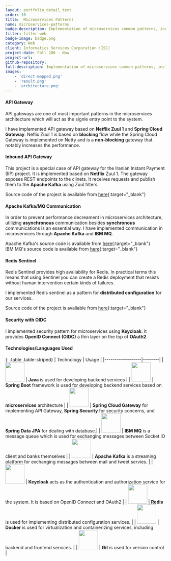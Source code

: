 ```yaml
---
layout: portfolio_detail_text
order: 10
title:  Microservices Patterns
name: microservices-patterns
badge-description: Implementation of microservices common patterns, including API gateway, async communication, redis sentinel, and security through OCID.
filter: filter-web
badge-image: badge.png
category: Web
client: Informatics Services Corporation (ISC)
project-date: Fall 208 - Now
project-url:
github-repository:
full-description: Implementation of microservices common patterns, including API gateway, async communication, redis sentinel, and security through OCID.
images:
    - 'direct-mapped.png'
    - 'result.png'
    - 'architecture.png'
---
```

#### API Gateway
API gateways are one of most important patterns in the microservices architecture which will act as the signle entry point to the system.

I have implemented API gateway based on **Netflix Zuul 1** and **Spring Cloud Gateway**. Neflix Zuul 1 is based on **blocking** flow while the Spring Cloud Gateway is implemented on Netty and is a **non-blocking** gateway that notably increases the performance.
#### Inbound API Gateway
This project is a special case of API gateway for the Iranian Instant Payment (IIP) project. It is implemented based on **Netflix** Zuul 1. The gateway exposes REST endpoints to the clinets. It receives requests and publish them to the **Apache Kafka** using Zuul filters. 

<i class="bx bxl-github"></i> Source code of the project is available from [here](https://github.com/abradat/inbound-gateway){:target="_blank"}

#### Apache Kafka/MQ Communication
In order to prevent performance decreament in microservices architecture, utilizing **asynchronous** communication besides **synchronous** communications is an essential way. I have implemented communication in microservices through **Apache Kafka** and **IBM MQ**.

<i class="bx bxl-github"></i> Apache Kafka's source code is available from [here](https://github.com/Abradat/microservice-kafka-messaging){:target="_blank"}  
<i class="bx bxl-github"></i> IBM MQ's source code is available from [here](https://github.com/Abradat/microservice-mq-messaging){:target="_blank"}

#### Redis Sentinel
Redis Sentinel provides high availability for Redis. In practical terms this means that using Sentinel you can create a Redis deployment that resists without human intervention certain kinds of failures.

I implemented Redis sentinel as a pattern for **distributed configuration** for our services. 

<i class="bx bxl-github"></i> Source code of the project is available from [here](https://github.com/abradat/redis-sentinel){:target="_blank"}

#### Security with OIDC
I implemented security pattern for microservices using **Keycloak**. It provides **OpenID Connect (OIDC)** a thin layer on the top of **OAuth2**.

#### Technologies/Languages Used

{: .table .table-striped}
| Technology | Usage |
|------------------|--------|
| <img src="{{'assets/img/portfolio/technologies/java.png' | relative_url}}" width="60" height="60"> | **Java** is used for developing backend services |
| <img src="{{'assets/img/portfolio/technologies/spring-boot.png' | relative_url}}" width="60" height="60"> | **Spring Boot** framework is used for developing backend services based on **microservices** architecture |
| <img src="{{'assets/img/portfolio/technologies/spring.png' | relative_url}}" width="60" height="60"> | **Spring Cloud Gateway** for implementing API Gateway, **Spring Security** for security concerns, and **Spring Data JPA** for dealing with database.|
| <img src="{{'assets/img/portfolio/technologies/ibm-mq.png' | relative_url}}" width="60" height="60"> | **IBM MQ** is a message queue which is used for exchanging messages between Socket IO client and banks themselves |
| <img src="{{'assets/img/portfolio/technologies/kafka.png' | relative_url}}" width="60" height="60"> | **Apache Kafka** is a streaming platform for exchanging messages between mail and tweet servies. |
| <img src="{{'assets/img/portfolio/technologies/keycloak.png' | relative_url}}" width="60" height="60"> | **Keycloak** acts as the authentication and authorization service for the system. It is based on OpenID Connect and OAuth2 |
| <img src="{{'assets/img/portfolio/technologies/redis.png' | relative_url}}" width="60" height="60"> | **Redis** is used for implementing distributed configuration services. |
| <img src="{{'assets/img/portfolio/technologies/docker.png' | relative_url}}" width="60" height="60"> | **Docker** is used for virtualization and containerizing services, including backend and frontend services. |
| <img src="{{'assets/img/portfolio/technologies/git.png' | relative_url}}" width="60" height="60"> | **Git** is used for version control |
